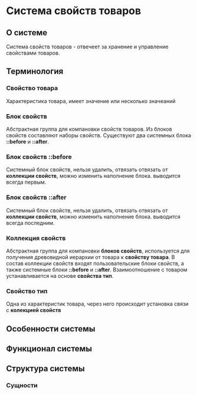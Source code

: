 # Система свойств товаров
## О системе
Система свойств товаров - отвечеет за хранение и управление свойствами товаров.
## Терминология

### Свойство товара
Характеристика товара, имеет значение или несколько значеаний
### Блок свойств
Абстрактная группа для компановки свойств товаров. Из блоков свойств составляют наборы свойств.
Существуют два системных блока **::before** и **::after**.
### Блок свойств ::before
Системный блок свойств, нельзя удалить, отвязать отвязать от **коллекции свойств**, можно изменить 
наполнение блока. выводится всегда первым.
### Блок свойств ::after
Системный блок свойств, нельзя удалить, отвязать отвязать от **коллекции свойств**, можно изменить 
наполнение блока. выводится всегда последним.
### Коллекция свойств 
Абстрактная группа для компановки **блоков свойств**, используется для получения древовидной иерархии от товара 
к **свойству товара**. В состав коллекции свойств входят пользовательские блоки свойств, а также системные 
блоки **::before** и **::after**. Взаимоотношение с товаром устанавливается на основе **свойства тип**.
### Свойство тип
Одна из характеристик товара, через него происходит установка связи с **колекцией свойств**

## Особенности системы

## Функционал системы

## Структура системы

### Сущности